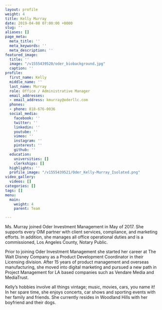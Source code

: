 ```yaml
---
layout: profile
weight: 4
title: Kelly Murray
date: 2019-04-08 07:00:00 +0000
slug: ''
aliases: []
page_meta:
  meta_title: ''
  meta_keywords: ''
  meta_description: ''
featured_image:
  title: ''
  image: "/v1555439520/oder_biobackground.jpg"
  caption: ''
profile:
  first_name: Kelly
  middle_name: ''
  last_name: Murray
  role: Office / Administrative Manager
  email_addresses:
  - email_address: kmurray@oderllc.com
  phones:
  - phone: 818-676-0036
  social_media:
    facebook: ''
    twitter: ''
    linkedin: ''
    youtube: ''
    vimeo: ''
    instagram: ''
    pinterest: ''
    github: ''
  education:
    universities: []
    clerkships: []
  highlights: ''
  profile_image: "/v1555439521/Oder_Kelly-Murray_Isolated.png"
video_gallery:
  videos: []
categories: []
tags: []
menu:
  main:
    weight: 4
    parent: Team

---
```

Ms. Murray joined Oder Investment Management in May of 2017. She supports every OIM partner with client services, compliance, and marketing efforts. In addition, she manages all office operational duties and is a commissioned, Los Angeles County, Notary Public.

Prior to joining Oder Investment Management she started her career at The Walt Disney Company as a Product Development Coordinator in their Licensing division. After 15 years of product management and overseas manufacturing, she moved into digital marketing and pursued a new path in Project Management for LA based companies such as Vendare Media and MediaTrust.

Kelly’s hobbies involve all things vintage; music, movies, cars, you name it! In her spare time, she enjoys concerts, car shows and sporting events with her family and friends. She currently resides in Woodland Hills with her boyfriend and their dogs.